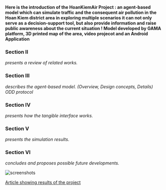 **Here is the introduction of the HoanKiemAir Project : an agent-based model which can simulate traffic and the consequent air pollution in the Hoan Kiem district area
in exploring multiple scenarios
it can not only serve as a decision-support tool, but also provide information and raise public awareness about the current situation !
Model developed by GAMA platform, 3D printed map of the area, video projecot and an Android Application**
### Section II 
_presents a review of related works._
### Section III 
_describes the agent-based model. (Overview, Design concepts, Details) ODD protocol_
### Section IV 
_presents how the tangible interface works._
### Section V 
_presents the simulation results._
### Section VI 
_concludes and proposes possible future developments._

![screenshots](https://i.imgur.com/8mhaV0i.png)

[Article showing results of the project](https://github.com/WARMTeam/HoanKiemAir/blob/master/GAMA/GAMA_1.8RC2/3D%20map/16%20mai/map_split_1_1_1%20(repaired).stl)
